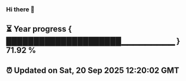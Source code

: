 ### Hi there 👋
⏳ Year progress { █████████████████████▁▁▁▁▁▁▁▁▁ } 71.92 %
---
⏰ Updated on Sat, 20 Sep 2025 12:20:02 GMT
---
